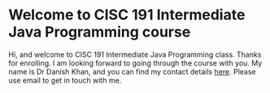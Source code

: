 # Welcome to CISC 191 Intermediate Java Programming course
Hi, and welcome to CISC 191 Intermediate Java Programming class. Thanks for enrolling. I am looking forward to going through the course with you. My name is Dr Danish Khan, and you can find my contact details [here](https://sdmiramar.edu/programs/computer-and-information-sciences#tab-content-3). Please use email to get in touch with me.

